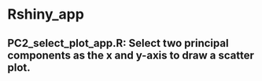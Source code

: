 # Rshiny_app
## PC2_select_plot_app.R: Select two principal components as the x and y-axis to draw a scatter plot.
